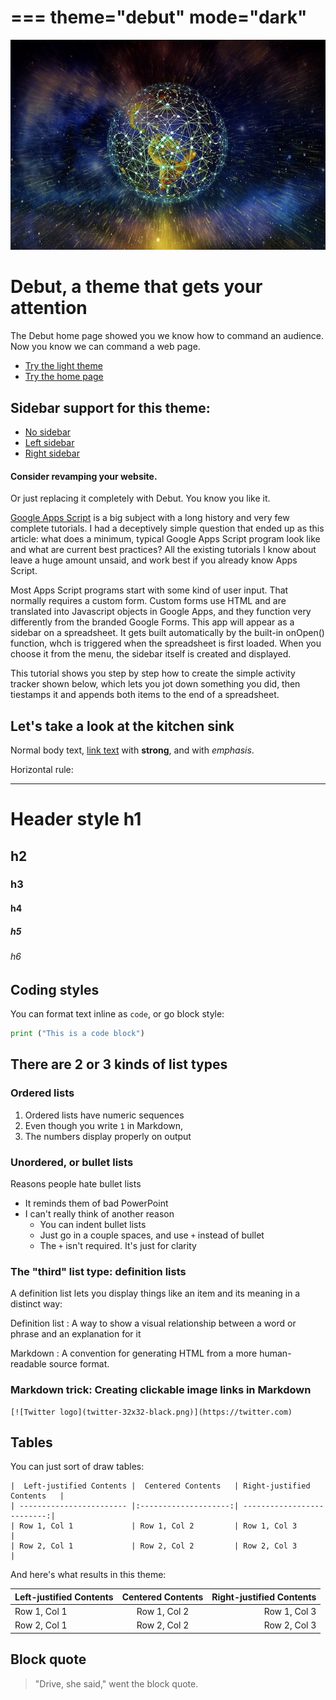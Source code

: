 ===
theme="debut"
mode="dark"
===

![Abstract picture of earth](img-sample-net-earth-640x427.jpg)

# Debut, a theme that gets your attention

The Debut home page showed you we know how to command an audience.
Now you know we can command a web page.

* [Try the light theme](index.html)
* [Try the home page](home.html)
                                                                   
## Sidebar support for this theme:

* [No sidebar](index.html)
* [Left sidebar](index-lside.html)
* [Right sidebar](index-rside.html)

#### Consider revamping your website.        
                                                                                         
Or just replacing it completely with Debut. You know you like it.     


[Google Apps Script](https://appscripting.com) is a big subject with a long history and very few complete tutorials. I had a deceptively simple question that ended up as this article: what does a minimum, typical Google Apps Script program look like and what are current best practices? All the existing tutorials I know about leave a huge amount unsaid, and work best if you already know Apps Script.

Most Apps Script programs start with some kind of user input. That normally requires a custom form. Custom forms use HTML and are translated into Javascript objects in Google Apps, and they function very differently from the branded Google Forms. This app will appear as a sidebar on a spreadsheet. It gets built automatically by the built-in onOpen() function, whch is triggered when the spreadsheet is first loaded. When you choose it from the menu, the sidebar itself is created and displayed.

This tutorial shows you step by step how to create the simple activity tracker shown below, which lets you jot down something you did, then tiestamps it and appends both items to the end of a spreadsheet.

## Let's take a look at the kitchen sink

Normal body text, [link text](https://appscripting.com) with **strong**, and with *emphasis*.

Horizontal rule:

---

# Header style h1
## h2
### h3
#### h4
##### h5
###### h6

## Coding styles

You can format text inline as `code`, or go block style:

``` python
print ("This is a code block")
```

## There are 2 or 3 kinds of list types

### Ordered lists

1. Ordered lists have numeric sequences
1. Even though you write `1` in Markdown,
1. The numbers display properly on output


### Unordered, or bullet lists

Reasons people hate bullet lists

* It reminds them of bad PowerPoint
* I can't really think of another reason
  + You can indent bullet lists
  + Just go in a couple spaces, and use `+` instead of bullet
  + The `+` isn't required. It's just for clarity

### The "third" list type: definition lists

A definition list lets you display things like an item
and its meaning in a distinct way:

Definition list
: A way to show a visual relationship between a word or phrase
and an explanation for it

Markdown
: A convention for generating HTML from a more human-readable 
source format.

### Markdown trick: Creating clickable image links in Markdown
```
[![Twitter logo](twitter-32x32-black.png)](https://twitter.com)
```


## Tables

You can just sort of draw tables:

```
|  Left-justified Contents |  Centered Contents   | Right-justified Contents   |
| ------------------------ |:--------------------:| --------------------------:|
| Row 1, Col 1             | Row 1, Col 2         | Row 1, Col 3               |
| Row 2, Col 1             | Row 2, Col 2         | Row 2, Col 3               |

```

And here's what results in this theme:

|  Left-justified Contents |  Centered Contents   | Right-justified Contents   |
| ------------------------ |:--------------------:| --------------------------:|
| Row 1, Col 1             | Row 1, Col 2         | Row 1, Col 3               |
| Row 2, Col 1             | Row 2, Col 2         | Row 2, Col 3               |

## Block quote

> "Drive, she said," went the block quote.




